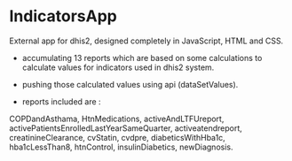 # IndicatorsApp

External app for dhis2, designed completely in JavaScript, HTML and CSS.

- accumulating 13 reports which are based on some calculations to calculate values for indicators used in dhis2 system.

- pushing those calculated values using api (dataSetValues).

- reports included are :

COPDandAsthama,
HtnMedications,
activeAndLTFUreport,
activePatientsEnrolledLastYearSameQuarter,
activeatendreport,
creatinineClearance,
cvStatin,
cvdpre,
diabeticsWithHba1c,
hba1cLessThan8,
htnControl,
insulinDiabetics,
newDiagnosis.
